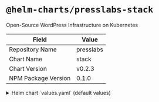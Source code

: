 # `@helm-charts/presslabs-stack`

Open-Source WordPress Infrastructure on Kubernetes

| Field               | Value     |
| ------------------- | --------- |
| Repository Name     | presslabs |
| Chart Name          | stack     |
| Chart Version       | v0.2.3    |
| NPM Package Version | 0.1.0     |

<details>

<summary>Helm chart `values.yaml` (default values)</summary>

```yaml
letsencrypt:
  enabled: false
  email: ''
  server: https://acme-v02.api.letsencrypt.org/directory
wordpress-operator:
  enabled: true
mysql-operator:
  enabled: true
  orchestrator:
    topologyPassword: this-must-be-set-in-stone-because-of-mysql-operator-bug-75
    image: quay.io/presslabs/orchestrator:v3.0.14-r37
    replicas: 1
nginx-ingress:
  enabled: true
  controller:
    config:
      custom-http-errors: 400,401,403,404,415,500,502,503,504
    publishService:
      enabled: true
  defaultBackend:
    image:
      repository: quay.io/presslabs/default-backend
      tag: v0.2.3
      pullPolicy: Always
cert-manager:
  enabled: true
prometheus-operator:
  enabled: true
```

</details>
